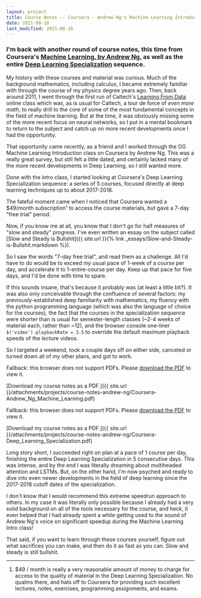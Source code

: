 ```yaml
---
layout: project
title: Course Notes -- Coursera - Andrew Ng's Machine Learning Introduction and Deep Learning Specialization
date: 2021-08-16
last_modified: 2021-08-16
---
```


### I'm back with another round of course notes, this time from Coursera's [Machine Learning, by Andrew Ng](https://www.coursera.org/learn/machine-learning), as well as the entire [Deep Learning Specialization](https://www.coursera.org/specializations/deep-learning) sequence.

My history with these courses and material was curious. Much of the background mathematics, including calculus, I became extremely familiar with through the course of my physics degree years ago. Then, back around 2011, I went through the first run of Caltech's [Learning From Data](https://home.work.caltech.edu/telecourse.html) online class which was, as is usual for Caltech, a tour de force of *even more math*, to really drill to the core of some of the most fundamental concepts in the field of machine learning. But at the time, it was obviously missing some of the more recent focus on neural networks, so I put in a mental bookmark to return to the subject and catch up on more recent developments once I had the opportunity.

That opportunity came recently, as a friend and I worked through the OG Machine Learning Introduction class on Coursera by Andrew Ng. This was a really great survey, but still felt a little dated, and certainly lacked many of the more recent developments in Deep Learning, so I still wanted more.

Done with the intro class, I started looking at Coursera's Deep Learning Specialization sequence: a series of 5 courses, focused directly at deep learning techniques up to about 2017-2018.

The fateful moment came when I noticed that Coursera wanted a $49/month subscription¹ to access the course materials, but gave a 7-day "free trial" period.

Now, if you know me at all, you know that I don't go for half measures of "slow and steady" progress. I've even written an essay on the subject called [Slow and Steady is Bullshit]({{ site.url }}{% link _essays/Slow-and-Steady-is-Bullshit.markdown %}).

So I saw the words "7-day free trial", and read them as a challenge. All I'd have to do would be to exceed my usual pace of 1-week of a course per day, and accelerate it to 1-entire-course per day. Keep up that pace for five days, and I'd be done with time to spare.

If this sounds insane, that's because it probably was (at least a little bit?). It was also only conceivable through the confluence of several factors: my previously-established deep familiarity with mathematics, my fluency with the python programming language (which was also the language of choice for the courses), the fact that the courses in the specialization sequence were shorter than is usual for semester-length classes (~2-4 weeks of material each, rather than ~12), and the browser console one-liner `$('video').playbackRate = 3.5` to override the default maximum playback speeds of the lecture videos.

So I targeted a weekend, took a couple days off on either side, canceled or turned down all of my other plans, and got to work.

<object data="{{ site.url }}/attachments/projects/course-notes-andrew-ng/Coursera-Andrew_Ng_Machine_Learning.pdf" type="application/pdf" style="min-height:100vh;width:100%">Fallback: this browser does not support PDFs. Please <a href="{{ site.url }}/attachments/projects/course-notes-andrew-ng/Coursera-Andrew_Ng_Machine_Learning.pdf">download the PDF</a> to view it.
</object>

[Download my course notes as a PDF.]({{ site.url }}/attachments/projects/course-notes-andrew-ng/Coursera-Andrew_Ng_Machine_Learning.pdf)

<object data="{{ site.url }}/attachments/projects/course-notes-andrew-ng/Coursera-Deep_Learning_Specialization.pdf" type="application/pdf" style="min-height:100vh;width:100%">Fallback: this browser does not support PDFs. Please <a href="{{ site.url }}/attachments/projects/course-notes-andrew-ng/Coursera-Deep_Learning_Specialization.pdf">download the PDF</a> to view it.
</object>

[Download my course notes as a PDF.]({{ site.url }}/attachments/projects/course-notes-andrew-ng/Coursera-Deep_Learning_Specialization.pdf)

Long story short, I succeeded right on plan at a pace of 1 course per day, finishing the entire Deep Learning Specialization in 5 consecutive days. This was intense, and by the end I was literally dreaming about multiheaded attention and LSTMs. But, on the other hand, I'm now psyched and ready to dive into even newer developments in the field of deep learning since the 2017-2018 cutoff dates of the specialization.

I don't know that I would recommend this extreme speedrun approach to others. In my case it was literally only possible because I already had a very solid background on all of the tools necessary for the course, and heck, it even helped that I had already spent a while getting used to the sound of Andrew Ng's voice on significant speedup during the Machine Learning Intro class!

That said, if you want to learn through these courses yourself, figure out what sacrifices you can make, and then do it as fast as you can. Slow and steady is still bullshit.

---

1. $49 / month is really a very reasonable amount of money to charge for access to the quality of material in the Deep Learning Specialization. No qualms there, and hats off to Coursera for providing such excellent lectures, notes, exercises, programming assignments, and exams.
